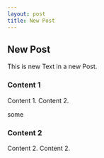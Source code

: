 ```yaml
---
layout: post
title: New Post
---
```


## New Post

This is new Text in a new Post.

### Content 1

Content 1. Content 2.

some

### Content 2

Content 2. Content 2.
